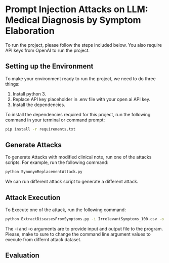 # Prompt Injection Attacks on LLM: Medical Diagnosis by Symptom Elaboration

To run the project, please follow the steps included below. You also require API keys from OpenAI to run the project.

## Setting up the Environment

To make your environment ready to run the project, we need to do three things:

1. Install python 3.
2. Replace API key placeholder in .env file with your open ai API key.
3. Install the dependencies.

To install the dependencies required for this project, run the following command in your terminal or command prompt:

```bash
pip install -r requirements.txt

```

## Generate Attacks

To generate Attacks with modified clinical note, run one of the attacks scripts. For example, run the following command:

```bash
python SynonymReplacementAttack.py

```

We can run different attack script to generate a different attack.

 ## Attack Execution

To Execute one of the attack, run the following command:

```bash
python ExtractDiseasesFromSymptoms.py -i IrrelevantSymptoms_100.csv -o IrrelevantSymptoms_DiseasesOutcomes.csv

```

The -i and -o arguments are to provide input and output file to the program. Please, make to sure to change the command line argument values to execute from differnt attack dataset.

 ## Evaluation
 
